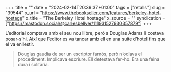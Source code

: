 +++
title = ""
date = "2024-02-14T20:39:37+01:00"
tags = ["retalls"]
slug = "39544"
x_url = "https://www.thebookseller.com/features/berkeley-hotel-hostage"
x_title = "The Berkeley Hotel hostage"
x_source = ""
syndication = ["https://mastodon.social/@carlesbellver/111931527930357879"]
+++

L’editorial comptava amb el seu nou llibre, però a Douglas Adams li costava posar-s’hi. Així que l’editor es va tancar amb ell en una suite d’hotel fins que el va enllestir.

> Douglas gaudia de ser un escriptor famós, però n’odiava el procediment. Implicava escriure. Ell detestava fer-ho. Era una feina dura i solitària.
